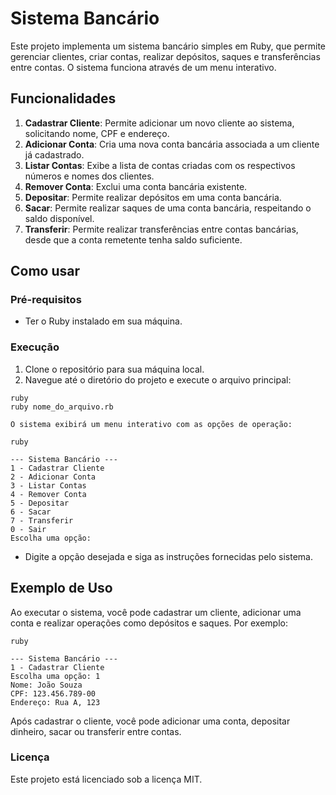 # Sistema Bancário

Este projeto implementa um sistema bancário simples em Ruby, que permite gerenciar clientes, criar contas, realizar depósitos, saques e transferências entre contas. O sistema funciona através de um menu interativo.

## Funcionalidades

1. **Cadastrar Cliente**: Permite adicionar um novo cliente ao sistema, solicitando nome, CPF e endereço.
2. **Adicionar Conta**: Cria uma nova conta bancária associada a um cliente já cadastrado.
3. **Listar Contas**: Exibe a lista de contas criadas com os respectivos números e nomes dos clientes.
4. **Remover Conta**: Exclui uma conta bancária existente.
5. **Depositar**: Permite realizar depósitos em uma conta bancária.
6. **Sacar**: Permite realizar saques de uma conta bancária, respeitando o saldo disponível.
7. **Transferir**: Permite realizar transferências entre contas bancárias, desde que a conta remetente tenha saldo suficiente.

## Como usar

### Pré-requisitos

- Ter o Ruby instalado em sua máquina.

### Execução

1. Clone o repositório para sua máquina local.
2. Navegue até o diretório do projeto e execute o arquivo principal:

```
ruby
ruby nome_do_arquivo.rb
```

    O sistema exibirá um menu interativo com as opções de operação:

```
ruby

--- Sistema Bancário ---
1 - Cadastrar Cliente
2 - Adicionar Conta
3 - Listar Contas
4 - Remover Conta
5 - Depositar
6 - Sacar
7 - Transferir
0 - Sair
Escolha uma opção:
```

   - Digite a opção desejada e siga as instruções fornecidas pelo sistema.

## Exemplo de Uso

Ao executar o sistema, você pode cadastrar um cliente, adicionar uma conta e realizar operações como depósitos e saques. Por exemplo:

```
ruby

--- Sistema Bancário ---
1 - Cadastrar Cliente
Escolha uma opção: 1
Nome: João Souza
CPF: 123.456.789-00
Endereço: Rua A, 123
```

Após cadastrar o cliente, você pode adicionar uma conta, depositar dinheiro, sacar ou transferir entre contas.

### Licença

Este projeto está licenciado sob a licença MIT.
